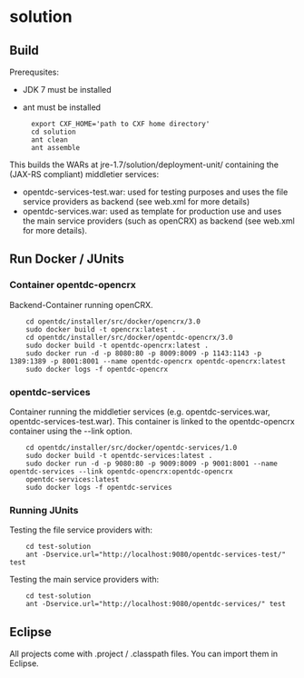 # solution

## Build

Prerequsites:

* JDK 7 must be installed
* ant must be installed

		export CXF_HOME='path to CXF home directory'
		cd solution
		ant clean
		ant assemble


This builds the WARs at jre-1.7/solution/deployment-unit/ containing
the (JAX-RS compliant) middletier services:

* opentdc-services-test.war: used for testing purposes and uses the 
  file service providers as backend (see web.xml for more details)
* opentdc-services.war: used as template for production use and uses
  the main service providers (such as openCRX) as backend (see web.xml
  for more details).

## Run Docker / JUnits

### Container opentdc-opencrx

Backend-Container running openCRX.

		cd opentdc/installer/src/docker/opencrx/3.0
		sudo docker build -t opencrx:latest .
		cd opentdc/installer/src/docker/opentdc-opencrx/3.0
		sudo docker build -t opentdc-opencrx:latest .
		sudo docker run -d -p 8080:80 -p 8009:8009 -p 1143:1143 -p 1389:1389 -p 8001:8001 --name opentdc-opencrx opentdc-opencrx:latest
		sudo docker logs -f opentdc-opencrx

### opentdc-services

Container running the middletier services (e.g. opentdc-services.war, opentdc-services-test.war).
This container is linked to the opentdc-opencrx container using the --link option.

		cd opentdc/installer/src/docker/opentdc-services/1.0
		sudo docker build -t opentdc-services:latest .
		sudo docker run -d -p 9080:80 -p 9009:8009 -p 9001:8001 --name opentdc-services --link opentdc-opencrx:opentdc-opencrx
		opentdc-services:latest
		sudo docker logs -f opentdc-services

### Running JUnits

Testing the file service providers with:

		cd test-solution
		ant -Dservice.url="http://localhost:9080/opentdc-services-test/" test

Testing the main service providers with:

		cd test-solution
		ant -Dservice.url="http://localhost:9080/opentdc-services/" test

## Eclipse

All projects come with .project / .classpath files. You can import them in
Eclipse.
